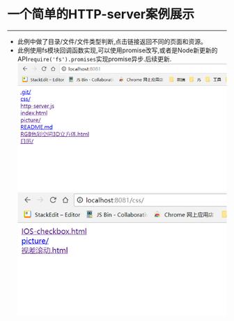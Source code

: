# 一个简单的HTTP-server案例展示
----
* 此例中做了目录/文件/文件类型判断,点击链接返回不同的页面和资源。
* 此例使用fs模块回调函数实现,可以使用promise改写,或者是Node新更新的API`require('fs').promises`实现promise异步.后续更新.  
![img1](https://github.com/L-WJ1995/http-server/blob/master/img1.png)  
![img2](https://github.com/L-WJ1995/http-server/blob/master/img2.png)